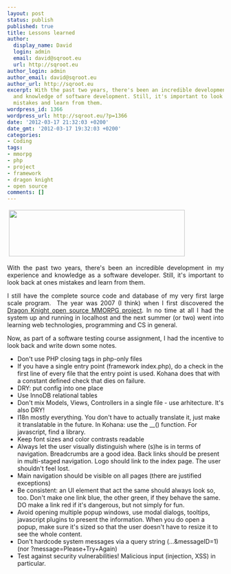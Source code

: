 ```yaml
---
layout: post
status: publish
published: true
title: Lessons learned
author:
  display_name: David
  login: admin
  email: david@sqroot.eu
  url: http://sqroot.eu
author_login: admin
author_email: david@sqroot.eu
author_url: http://sqroot.eu
excerpt: With the past two years, there's been an incredible development in my experience
  and knowledge of software development. Still, it's important to look back at ones
  mistakes and learn from them.
wordpress_id: 1366
wordpress_url: http://sqroot.eu/?p=1366
date: '2012-03-17 21:32:03 +0200'
date_gmt: '2012-03-17 19:32:03 +0200'
categories:
- Coding
tags:
- mmorpg
- php
- project
- framework
- dragon knight
- open source
comments: []
---
```

<p><img class="alignleft" style="margin: 4px" src="http://sqroot.eu/wp-content/uploads/2012/04/logo1.gif" alt="" width="409" height="108" /></p>
<p style="text-align: justify">With the past two years, there's been an incredible development in my experience and knowledge as a software developer. Still, it's important to look back at ones mistakes and learn from them.</p>
<p style="text-align: justify">I still have the complete source code and database of my very first large scale program.  The year was 2007 (I think) when I first discovered the <a href="http://dragon.se7enet.com/dev.php">Dragon Knight open source MMORPG project</a>. In no time at all I had the system up and running in localhost and the next summer (or two) went into learning web technologies, programming and CS in general.</p>
<p style="text-align: justify">Now, as part of a software testing course assignment, I had the incentive to look back and write down some notes.</p>
<ul>
<li>Don't use PHP closing tags in php-only files</li>
<li>If you have a single entry point (framework index.php), do a check in the first line of every file that the entry point is used. Kohana does that with a constant defined check that dies on failure.</li>
<li>DRY: put config into one place</li>
<li>Use InnoDB relational tables</li>
<li>Don't mix Models, Views, Controllers in a single file - use arhitecture. It's also DRY!</li>
<li>I18n mostly everything. You don't have to actually translate it, just make it translatable in the future. In Kohana: use the __() function. For javascript, find a library.</li>
<li>Keep font sizes and color contrasts readable</li>
<li>Always let the user visually distinguish where (s)he is in terms of navigation. Breadcrumbs are a good idea. Back links should be present in multi-staged navigation. Logo should link to the index page. The user shouldn't feel lost.</li>
<li>Main navigation should be visible on all pages (there are justified exceptions)</li>
<li>Be consistent: an UI element that act the same should always look so, too. Don't make one link blue, the other green, if they behave the same. DO make a link red if it's dangerous, but not simply for fun.</li>
<li>Avoid opening multiple popup windows, use modal dialogs, tooltips, javascript plugins to present the information. When you do open a popup, make sure it's sized so that the user doesn't have to resize it to see the whole content.</li>
<li>Don't hardcode system messages via a query string (...&amp;messageID=1) (nor ?message=Please+Try+Again)</li>
<li>Test against security vulnerabilities! Malicious input (injection, XSS) in particular.</li>
</ul>

